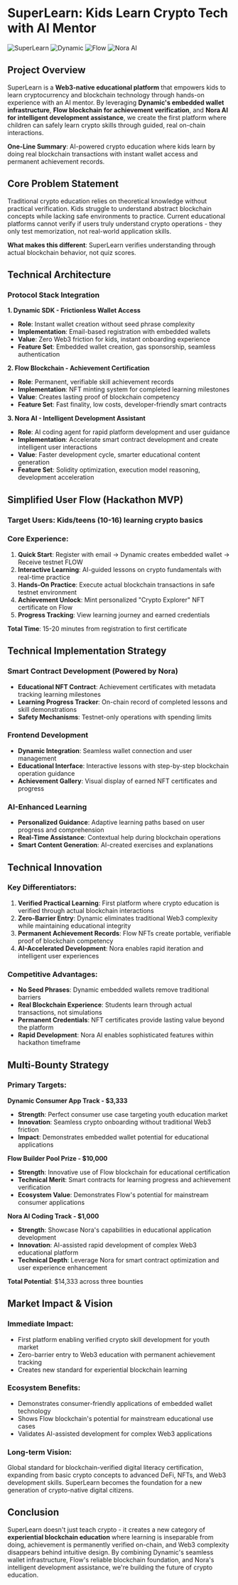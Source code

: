 # SuperLearn: Kids Learn Crypto Tech with AI Mentor

![SuperLearn](https://img.shields.io/badge/SuperLearn-AI%20Education-blue?style=for-the-badge&logo=graduation-cap)
![Dynamic](https://img.shields.io/badge/Dynamic-Wallet%20Infrastructure-orange?style=for-the-badge)
![Flow](https://img.shields.io/badge/Flow-Blockchain-green?style=for-the-badge)
![Nora AI](https://img.shields.io/badge/Nora-AI%20Coding-purple?style=for-the-badge)

## Project Overview

SuperLearn is a **Web3-native educational platform** that empowers kids to learn cryptocurrency and blockchain technology through hands-on experience with an AI mentor. By leveraging **Dynamic's embedded wallet infrastructure**, **Flow blockchain for achievement verification**, and **Nora AI for intelligent development assistance**, we create the first platform where children can safely learn crypto skills through guided, real on-chain interactions.

**One-Line Summary**: AI-powered crypto education where kids learn by doing real blockchain transactions with instant wallet access and permanent achievement records.

## Core Problem Statement

Traditional crypto education relies on theoretical knowledge without practical verification. Kids struggle to understand abstract blockchain concepts while lacking safe environments to practice. Current educational platforms cannot verify if users truly understand crypto operations - they only test memorization, not real-world application skills.

**What makes this different**: SuperLearn verifies understanding through actual blockchain behavior, not quiz scores.

## Technical Architecture

### **Protocol Stack Integration**

**1. Dynamic SDK - Frictionless Wallet Access**
- **Role**: Instant wallet creation without seed phrase complexity
- **Implementation**: Email-based registration with embedded wallets
- **Value**: Zero Web3 friction for kids, instant onboarding experience
- **Feature Set**: Embedded wallet creation, gas sponsorship, seamless authentication

**2. Flow Blockchain - Achievement Certification**
- **Role**: Permanent, verifiable skill achievement records
- **Implementation**: NFT minting system for completed learning milestones
- **Value**: Creates lasting proof of blockchain competency
- **Feature Set**: Fast finality, low costs, developer-friendly smart contracts

**3. Nora AI - Intelligent Development Assistant**
- **Role**: AI coding agent for rapid platform development and user guidance
- **Implementation**: Accelerate smart contract development and create intelligent user interactions
- **Value**: Faster development cycle, smarter educational content generation
- **Feature Set**: Solidity optimization, execution model reasoning, development acceleration

## Simplified User Flow (Hackathon MVP)

### **Target Users**: Kids/teens (10-16) learning crypto basics

### **Core Experience**:
1. **Quick Start**: Register with email → Dynamic creates embedded wallet → Receive testnet FLOW
2. **Interactive Learning**: AI-guided lessons on crypto fundamentals with real-time practice
3. **Hands-On Practice**: Execute actual blockchain transactions in safe testnet environment
4. **Achievement Unlock**: Mint personalized "Crypto Explorer" NFT certificate on Flow
5. **Progress Tracking**: View learning journey and earned credentials

**Total Time**: 15-20 minutes from registration to first certificate

## Technical Implementation Strategy

### **Smart Contract Development** (Powered by Nora)
- **Educational NFT Contract**: Achievement certificates with metadata tracking learning milestones
- **Learning Progress Tracker**: On-chain record of completed lessons and skill demonstrations
- **Safety Mechanisms**: Testnet-only operations with spending limits

### **Frontend Development**
- **Dynamic Integration**: Seamless wallet connection and user management
- **Educational Interface**: Interactive lessons with step-by-step blockchain operation guidance
- **Achievement Gallery**: Visual display of earned NFT certificates and progress

### **AI-Enhanced Learning**
- **Personalized Guidance**: Adaptive learning paths based on user progress and comprehension
- **Real-Time Assistance**: Contextual help during blockchain operations
- **Smart Content Generation**: AI-created exercises and explanations

## Technical Innovation

### **Key Differentiators**:
1. **Verified Practical Learning**: First platform where crypto education is verified through actual blockchain interactions
2. **Zero-Barrier Entry**: Dynamic eliminates traditional Web3 complexity while maintaining educational integrity
3. **Permanent Achievement Records**: Flow NFTs create portable, verifiable proof of blockchain competency
4. **AI-Accelerated Development**: Nora enables rapid iteration and intelligent user experiences

### **Competitive Advantages**:
- **No Seed Phrases**: Dynamic embedded wallets remove traditional barriers
- **Real Blockchain Experience**: Students learn through actual transactions, not simulations
- **Permanent Credentials**: NFT certificates provide lasting value beyond the platform
- **Rapid Development**: Nora AI enables sophisticated features within hackathon timeframe

## Multi-Bounty Strategy

### **Primary Targets**:

**Dynamic Consumer App Track - $3,333**
- **Strength**: Perfect consumer use case targeting youth education market
- **Innovation**: Seamless crypto onboarding without traditional Web3 friction
- **Impact**: Demonstrates embedded wallet potential for educational applications

**Flow Builder Pool Prize - $10,000**
- **Strength**: Innovative use of Flow blockchain for educational certification
- **Technical Merit**: Smart contracts for learning progress and achievement verification
- **Ecosystem Value**: Demonstrates Flow's potential for mainstream consumer applications

**Nora AI Coding Track - $1,000**
- **Strength**: Showcase Nora's capabilities in educational application development
- **Innovation**: AI-assisted rapid development of complex Web3 educational platform
- **Technical Depth**: Leverage Nora for smart contract optimization and user experience enhancement

**Total Potential**: $14,333 across three bounties

## Market Impact & Vision

### **Immediate Impact**:
- First platform enabling verified crypto skill development for youth market
- Zero-barrier entry to Web3 education with permanent achievement tracking
- Creates new standard for experiential blockchain learning

### **Ecosystem Benefits**:
- Demonstrates consumer-friendly applications of embedded wallet technology
- Shows Flow blockchain's potential for mainstream educational use cases
- Validates AI-assisted development for complex Web3 applications

### **Long-term Vision**:
Global standard for blockchain-verified digital literacy certification, expanding from basic crypto concepts to advanced DeFi, NFTs, and Web3 development skills. SuperLearn becomes the foundation for a new generation of crypto-native digital citizens.

## Conclusion

SuperLearn doesn't just teach crypto - it creates a new category of **experiential blockchain education** where learning is inseparable from doing, achievement is permanently verified on-chain, and Web3 complexity disappears behind intuitive design. By combining Dynamic's seamless wallet infrastructure, Flow's reliable blockchain foundation, and Nora's intelligent development assistance, we're building the future of crypto education.